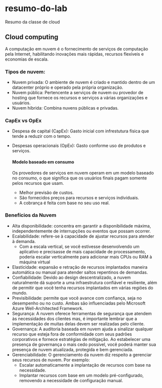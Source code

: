 # resumo-do-lab
Resumo da classe de cloud

## Cloud computing
A computação em nuvem é o fornecimento de serviços de computação pela Internet, habilitando inovações mais rápidas, recursos flexíveis e economias de escala.

### Tipos de nuvem:
- Nuvem privada: O ambiente de nuvem é criado e mantido dentro de um datacenter próprio e operado pela própria organização.
- Nuvem pública: Pertencente a serviços de nuvem ou provedor de hosting que fornece os recursos e serviços a várias organizações e usuários.
- Nuvem híbrida: Combina nuvens públicas e privadas.

### CapEx vs OpEx
- Despesa de capital (CapEx): Gasto inicial com infrestutura física  que tende a reduzir com o tempo.
- Despesas operacionais (OpEx): Gasto conforme uso de produtos e serviços.

  #### Modelo baseado em consumo
  Os provedores de serviços em nuvem operam em um modelo baseado no consumo,  o que significa que os usuários finais pagam somente pelos recursos que usam.
  - Melhor previsão de custos.
  - São fornecidos preços para recursos e serviços individuais.
  - A cobrança é feita com base no seu uso real.

### Benefícios da Nuvem
- Alta disponibilidade: concentra em garantir a disponibilidade máxima, independentemente de interrupções ou eventos que possam ocorrer.
- Ecalabilidade: refere-se à capacidade de ajustar recursos para atender à demanda.
  - Com a escala vertical, se você estivesse desenvolvendo um aplicativo e precisasse de mais capacidade de processamento, poderia escalar verticalmente para adicionar mais CPUs ou RAM à máquina virtual
- Elasticidade: expansão e retração de recursos implantados maneira automática ou manual para atender saltos repentinos de demandas.
- Confiabilidade: Devido ao design descentralizado, a nuvem naturalmente dá suporte a uma infraestrutura confiável e resiliente, além de permitir que você tenha recursos implantados em várias regiões do mundo.
- Previsibilidade: permite que você avance com confiança, seja no desempenho ou no custo. Ambas são influenciadas pelo Microsoft Azure Well-Architected Framework.
- Segurança: A nuvem oferece ferramentas de segurança que atendem às necessidades dos clientes mas, é importante lembrar que a implementação de muitas delas devem ser realizadas pelo cliente.
- Governança: A auditoria baseada em nuvem ajuda a sinalizar qualquer recurso que esteja fora de conformidade com seus padrões corporativos e fornece estratégias de mitigação. Ao estabelecer uma presença de governança o mais cedo possível, você poderá manter sua presença de nuvem atualizada, protegida e bem gerenciada.
- Gerenciabilidade: O gerenciamento da nuvem diz respeito a gerenciar seus recursos de nuvem. Por exemplo:
  - Escalar automaticamente a implantação de recursos com base na necessidade.
  - Implantar recursos com base em um modelo pré-configurado, removendo a necessidade de configuração manual.







